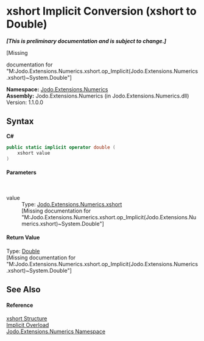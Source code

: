 # xshort&nbsp;Implicit Conversion (xshort to Double)
 _**\[This is preliminary documentation and is subject to change.\]**_

\[Missing <summary> documentation for "M:Jodo.Extensions.Numerics.xshort.op_Implicit(Jodo.Extensions.Numerics.xshort)~System.Double"\]

**Namespace:**&nbsp;<a href="N_Jodo_Extensions_Numerics">Jodo.Extensions.Numerics</a><br />**Assembly:**&nbsp;Jodo.Extensions.Numerics (in Jodo.Extensions.Numerics.dll) Version: 1.1.0.0

## Syntax

**C#**<br />
``` C#
public static implicit operator double (
	xshort value
)
```


#### Parameters
&nbsp;<dl><dt>value</dt><dd>Type: <a href="T_Jodo_Extensions_Numerics_xshort">Jodo.Extensions.Numerics.xshort</a><br />\[Missing <param name="value"/> documentation for "M:Jodo.Extensions.Numerics.xshort.op_Implicit(Jodo.Extensions.Numerics.xshort)~System.Double"\]</dd></dl>

#### Return Value
Type: <a href="https://docs.microsoft.com/dotnet/api/system.double" target="_blank" rel="noopener noreferrer">Double</a><br />\[Missing <returns> documentation for "M:Jodo.Extensions.Numerics.xshort.op_Implicit(Jodo.Extensions.Numerics.xshort)~System.Double"\]

## See Also


#### Reference
<a href="T_Jodo_Extensions_Numerics_xshort">xshort Structure</a><br /><a href="Overload_Jodo_Extensions_Numerics_xshort_op_Implicit">Implicit Overload</a><br /><a href="N_Jodo_Extensions_Numerics">Jodo.Extensions.Numerics Namespace</a><br />